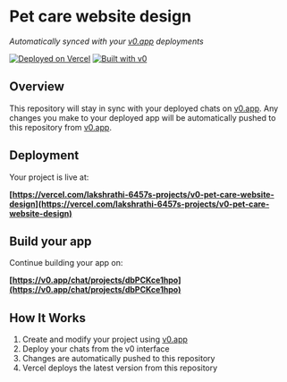 # Pet care website design

*Automatically synced with your [v0.app](https://v0.app) deployments*

[![Deployed on Vercel](https://img.shields.io/badge/Deployed%20on-Vercel-black?style=for-the-badge&logo=vercel)](https://vercel.com/lakshrathi-6457s-projects/v0-pet-care-website-design)
[![Built with v0](https://img.shields.io/badge/Built%20with-v0.app-black?style=for-the-badge)](https://v0.app/chat/projects/dbPCKce1hpo)

## Overview

This repository will stay in sync with your deployed chats on [v0.app](https://v0.app).
Any changes you make to your deployed app will be automatically pushed to this repository from [v0.app](https://v0.app).

## Deployment

Your project is live at:

**[https://vercel.com/lakshrathi-6457s-projects/v0-pet-care-website-design](https://vercel.com/lakshrathi-6457s-projects/v0-pet-care-website-design)**

## Build your app

Continue building your app on:

**[https://v0.app/chat/projects/dbPCKce1hpo](https://v0.app/chat/projects/dbPCKce1hpo)**

## How It Works

1. Create and modify your project using [v0.app](https://v0.app)
2. Deploy your chats from the v0 interface
3. Changes are automatically pushed to this repository
4. Vercel deploys the latest version from this repository